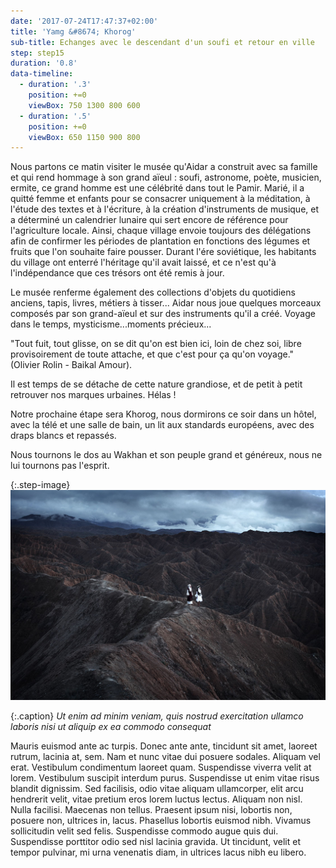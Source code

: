 ```yaml
---
date: '2017-07-24T17:47:37+02:00'
title: 'Yamg &#8674; Khorog'
sub-title: Echanges avec le descendant d'un soufi et retour en ville
step: step15
duration: '0.8'
data-timeline:
  - duration: '.3'
    position: +=0
    viewBox: 750 1300 800 600
  - duration: '.5'
    position: +=0
    viewBox: 650 1150 900 800
---
```

Nous partons ce matin visiter le musée qu'Aidar a construit avec sa famille et qui rend hommage à son grand aïeul : soufi, astronome, poète, musicien, ermite, ce grand homme est une célébrité dans tout le Pamir. Marié, il a quitté femme et enfants pour se consacrer uniquement à la méditation, à l'étude des textes et à l'écriture, à la création d'instruments de musique, et a déterminé un calendrier lunaire qui sert encore de référence pour l'agriculture locale. Ainsi, chaque village envoie toujours des délégations afin de confirmer les périodes de plantation en fonctions des légumes et fruits que l'on souhaite faire pousser. Durant l'ére soviétique, les habitants du village ont enterré l'héritage qu'il avait laissé, et ce n'est qu'à l'indépendance que ces trésors ont été remis à jour. 

Le musée renferme également des collections d'objets du quotidiens anciens, tapis, livres, métiers à tisser... Aidar nous joue quelques morceaux composés par son grand-aïeul et sur des instruments qu'il a créé. Voyage dans le temps, mysticisme...moments précieux...

"Tout fuit, tout glisse, on se dit qu'on est bien ici, loin de chez soi, libre provisoirement de toute attache, et que c'est pour ça qu'on voyage." (Olivier Rolin - Baikal Amour).

Il est temps de se détache de cette nature grandiose, et de petit à petit retrouver nos marques urbaines. Hélas ! 

Notre prochaine étape sera Khorog, nous dormirons ce soir dans un hôtel, avec la télé et une salle de bain, un lit aux standards européens, avec des draps blancs et repassés.

Nous tournons le dos au Wakhan et son peuple grand et généreux, nous ne lui tournons pas l'esprit.





{:.step-image}
[![](/assets/img/uploads/kirghyzstan.jpeg)](/assets/img/uploads/kirghyzstan.jpeg "kirghyzstan")

{:.caption}
_Ut enim ad minim veniam, quis nostrud exercitation ullamco laboris nisi ut aliquip ex ea commodo consequat_

Mauris euismod ante ac turpis. Donec ante ante, tincidunt sit amet, laoreet rutrum, lacinia at, sem. Nam et nunc vitae dui posuere sodales. Aliquam vel erat. Vestibulum condimentum laoreet quam. Suspendisse viverra velit at lorem. Vestibulum suscipit interdum purus. Suspendisse ut enim vitae risus blandit dignissim. Sed facilisis, odio vitae aliquam ullamcorper, elit arcu hendrerit velit, vitae pretium eros lorem luctus lectus. Aliquam non nisl. Nulla facilisi. Maecenas non tellus. Praesent ipsum nisi, lobortis non, posuere non, ultrices in, lacus. Phasellus lobortis euismod nibh. Vivamus sollicitudin velit sed felis. Suspendisse commodo augue quis dui. Suspendisse porttitor odio sed nisl lacinia gravida. Ut tincidunt, velit et tempor pulvinar, mi urna venenatis diam, in ultrices lacus nibh eu libero.
